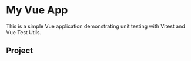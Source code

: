 # My Vue App

This is a simple Vue application demonstrating unit testing with Vitest and Vue Test Utils.

## Project
